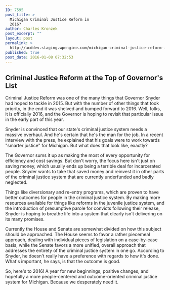 ```yaml
---
ID: 7595
post_title: >
  Michigan Criminal Justice Reform in
  2016?
author: Charles Kronzek
post_excerpt: ""
layout: post
permalink: >
  http://acddev.staging.wpengine.com/michigan-criminal-justice-reform-in-2016.html
published: true
post_date: 2016-01-08 07:32:53
---
```

<h2>Criminal Justice Reform at the Top of Governor's List</h2>
Criminal Justice Reform was one of the many things that Governor Snyder had hoped to tackle in 2015. But with the number of other things that took priority, in the end it was shelved and bumped forward to 2016. Well, folks, it is officially 2016, and the Governor is hoping to revisit that particular issue in the early part of this year.

Snyder is convinced that our state's criminal justice system needs a massive overhaul. And he's certain that he's the man for the job. In a recent interview with the press, he explained that his goals were to work towards "smarter justice" for Michigan. But what does that look like, exactly?

<span style="font-weight: 400;">The Governor sums it up as making the most of every opportunity for efficiency and cost savings. But don't worry, the focus here isn't just on saving money, which usually ends up being a terrible deal for incarcerated people. Snyder wants to take that saved money and reinvest it in other parts of the criminal justice system that are currently underfunded and badly neglected.</span>

<span style="font-weight: 400;">Things like diversionary and re-entry programs, which are proven to have better outcomes for people in the criminal justice system. By making more resources available for things like reforms in the juvenile justice system, and the introduction of presumptive parole for convicts following their release, Snyder is hoping to breathe life into a system that clearly isn't delivering on its many promises.</span>

<span style="font-weight: 400;">Currently the House and Senate are somewhat divided on how this subject should be approached. The House seems to favor a rather piecemeal approach, dealing with individual pieces of legislation on a case-by-case basis, while the Senate favors a more unified, overall approach that addresses the entirety of the criminal justice system in one go. According to Snyder, he doesn't really have a preference with regards to how it's done. What's important, he says, is that the outcome is good. </span>

<span style="font-weight: 400;">So, here's to 2016! A year for new beginnings, positive changes, and hopefully a more people-centered and outcome-oriented criminal justice system for Michigan. Because we desperately need it.</span>